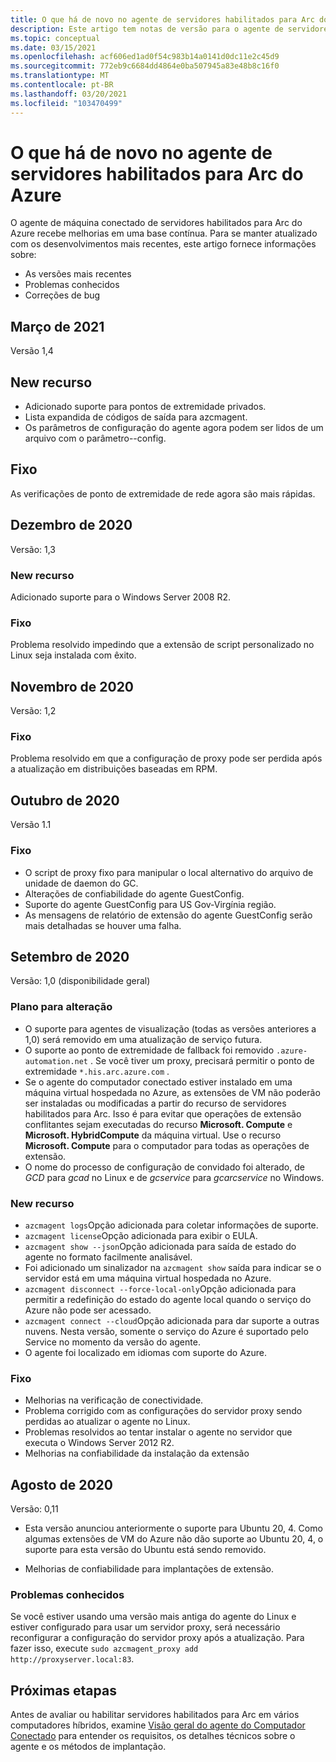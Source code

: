 ```yaml
---
title: O que há de novo no agente de servidores habilitados para Arc do Azure
description: Este artigo tem notas de versão para o agente de servidores habilitados para o Azure Arc. Para muitos dos problemas resumidos, há links para mais detalhes.
ms.topic: conceptual
ms.date: 03/15/2021
ms.openlocfilehash: acf606ed1ad0f54c983b14a0141d0dc11e2c45d9
ms.sourcegitcommit: 772eb9c6684dd4864e0ba507945a83e48b8c16f0
ms.translationtype: MT
ms.contentlocale: pt-BR
ms.lasthandoff: 03/20/2021
ms.locfileid: "103470499"
---
```

# <a name="whats-new-with-azure-arc-enabled-servers-agent"></a>O que há de novo no agente de servidores habilitados para Arc do Azure

O agente de máquina conectado de servidores habilitados para Arc do Azure recebe melhorias em uma base contínua. Para se manter atualizado com os desenvolvimentos mais recentes, este artigo fornece informações sobre:

- As versões mais recentes
- Problemas conhecidos
- Correções de bug

## <a name="march-2021"></a>Março de 2021

Versão 1,4

## <a name="new-feature"></a>New recurso

- Adicionado suporte para pontos de extremidade privados.
- Lista expandida de códigos de saída para azcmagent.
- Os parâmetros de configuração do agente agora podem ser lidos de um arquivo com o parâmetro--config.

## <a name="fixed"></a>Fixo

As verificações de ponto de extremidade de rede agora são mais rápidas.

## <a name="december-2020"></a>Dezembro de 2020

Versão: 1,3

### <a name="new-feature"></a>New recurso

Adicionado suporte para o Windows Server 2008 R2.

### <a name="fixed"></a>Fixo

Problema resolvido impedindo que a extensão de script personalizado no Linux seja instalada com êxito.

## <a name="november-2020"></a>Novembro de 2020

Versão: 1,2

### <a name="fixed"></a>Fixo

Problema resolvido em que a configuração de proxy pode ser perdida após a atualização em distribuições baseadas em RPM.

## <a name="october-2020"></a>Outubro de 2020

Versão 1.1

### <a name="fixed"></a>Fixo

- O script de proxy fixo para manipular o local alternativo do arquivo de unidade de daemon do GC.
- Alterações de confiabilidade do agente GuestConfig.
- Suporte do agente GuestConfig para US Gov-Virgínia região.
- As mensagens de relatório de extensão do agente GuestConfig serão mais detalhadas se houver uma falha.

## <a name="september-2020"></a>Setembro de 2020

Versão: 1,0 (disponibilidade geral)

### <a name="plan-for-change"></a>Plano para alteração

- O suporte para agentes de visualização (todas as versões anteriores a 1,0) será removido em uma atualização de serviço futura.
- O suporte ao ponto de extremidade de fallback foi removido `.azure-automation.net` . Se você tiver um proxy, precisará permitir o ponto de extremidade `*.his.arc.azure.com` .
- Se o agente do computador conectado estiver instalado em uma máquina virtual hospedada no Azure, as extensões de VM não poderão ser instaladas ou modificadas a partir do recurso de servidores habilitados para Arc. Isso é para evitar que operações de extensão conflitantes sejam executadas do recurso **Microsoft. Compute** e **Microsoft. HybridCompute** da máquina virtual. Use o recurso **Microsoft. Compute** para o computador para todas as operações de extensão.
- O nome do processo de configuração de convidado foi alterado, de *GCD* para *gcad* no Linux e de *gcservice* para *gcarcservice* no Windows.

### <a name="new-feature"></a>New recurso

- `azcmagent logs`Opção adicionada para coletar informações de suporte.
- `azcmagent license`Opção adicionada para exibir o EULA.
- `azcmagent show --json`Opção adicionada para saída de estado do agente no formato facilmente analisável.
- Foi adicionado um sinalizador na `azcmagent show` saída para indicar se o servidor está em uma máquina virtual hospedada no Azure.
- `azcmagent disconnect --force-local-only`Opção adicionada para permitir a redefinição do estado do agente local quando o serviço do Azure não pode ser acessado.
- `azcmagent connect --cloud`Opção adicionada para dar suporte a outras nuvens. Nesta versão, somente o serviço do Azure é suportado pelo Service no momento da versão do agente.
- O agente foi localizado em idiomas com suporte do Azure.

### <a name="fixed"></a>Fixo

- Melhorias na verificação de conectividade.
- Problema corrigido com as configurações do servidor proxy sendo perdidas ao atualizar o agente no Linux.
- Problemas resolvidos ao tentar instalar o agente no servidor que executa o Windows Server 2012 R2.
- Melhorias na confiabilidade da instalação da extensão

## <a name="august-2020"></a>Agosto de 2020

Versão: 0,11

- Esta versão anunciou anteriormente o suporte para Ubuntu 20, 4. Como algumas extensões de VM do Azure não dão suporte ao Ubuntu 20, 4, o suporte para esta versão do Ubuntu está sendo removido.

- Melhorias de confiabilidade para implantações de extensão.

### <a name="known-issues"></a>Problemas conhecidos

Se você estiver usando uma versão mais antiga do agente do Linux e estiver configurado para usar um servidor proxy, será necessário reconfigurar a configuração do servidor proxy após a atualização. Para fazer isso, execute `sudo azcmagent_proxy add http://proxyserver.local:83`.

## <a name="next-steps"></a>Próximas etapas

Antes de avaliar ou habilitar servidores habilitados para Arc em vários computadores híbridos, examine [Visão geral do agente do Computador Conectado](agent-overview.md) para entender os requisitos, os detalhes técnicos sobre o agente e os métodos de implantação.